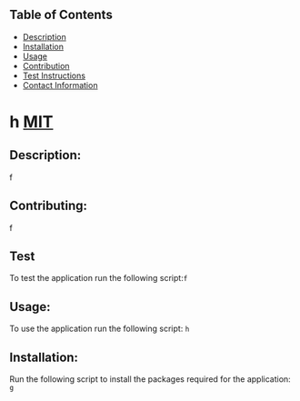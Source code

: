 
 ## Table of Contents
- [Description](#description)
- [Installation](#installation)
- [Usage](#usage)
- [Contribution](#contribution)
- [Test Instructions](#test-instructions)
- [Contact Information](#contact-information)
# h [MIT](https://img.shields.io/static/v1?label=&message=License&color=green)
## Description:
 f
## Contributing:
 f
## Test
 To test the application run the following script:```f```
## Usage:

  To use the application run the following script: ```h```
## Installation:
 Run the following script to install the packages required for the application:
 ``` g``` 
 